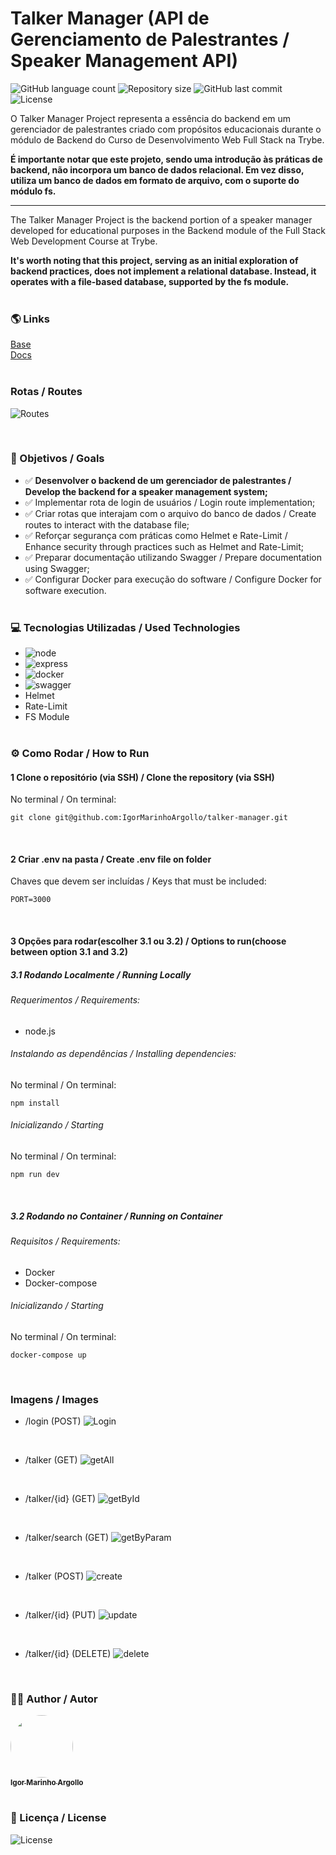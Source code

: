 # Talker Manager (API de Gerenciamento de Palestrantes / Speaker Management API)

<p>
  <img alt="GitHub language count" src="https://img.shields.io/github/languages/count/IgorMarinhoArgollo/talker-manager?color=%2304D361">

  <img alt="Repository size" src="https://img.shields.io/github/repo-size/IgorMarinhoArgollo/talker-manager">
  
  <img alt="GitHub last commit" src="https://img.shields.io/github/last-commit/IgorMarinhoArgollo/talker-manager">
    
  <img alt="License" src="https://img.shields.io/badge/license-MIT-brightgreen">
  </p>
   
O Talker Manager Project representa a essência do backend em um gerenciador de palestrantes criado com propósitos educacionais durante o módulo de Backend do Curso de Desenvolvimento Web Full Stack na Trybe.

**É importante notar que este projeto, sendo uma introdução às práticas de backend, não incorpora um banco de dados relacional. Em vez disso, utiliza um banco de dados em formato de arquivo, com o suporte do módulo fs.**

-----------------------------------------------------------------------------------------------------------------------------------------------
The Talker Manager Project is the backend portion of a speaker manager developed for educational purposes in the Backend module of the Full Stack Web Development Course at Trybe.

**It's worth noting that this project, serving as an initial exploration of backend practices, does not implement a relational database. Instead, it operates with a file-based database, supported by the fs module.**
<br>
<br/>
  
### :earth_americas: Links
<a href="https://talker-manager-nles.onrender.com">Base</a><br>
<a href="https://talker-manager-nles.onrender.com/api-docs">Docs</a><br><br>

### Rotas / Routes
![Routes](./assets/rotas.png)

<br />


### :dart: Objetivos / Goals
- :white_check_mark: **Desenvolver o backend de um gerenciador de palestrantes / Develop the backend for a speaker management system;**
- :white_check_mark: Implementar rota de login de usuários / Login route implementation;
- :white_check_mark: Criar rotas que interajam com o arquivo do banco de dados / Create routes to interact with the database file;
- :white_check_mark: Reforçar segurança com práticas como Helmet e Rate-Limit / Enhance security through practices such as Helmet and Rate-Limit;
- :white_check_mark: Preparar documentação utilizando Swagger / Prepare documentation using Swagger;
- :white_check_mark: Configurar Docker para execução do software / Configure Docker for software execution.<br><br>

### :computer: Tecnologias Utilizadas / Used Technologies
  * <img alt="node" src="https://img.shields.io/badge/Node%20js-339933?style=for-the-badge&logo=nodedotjs&logoColor=white" />
  * <img alt="express" src="https://img.shields.io/badge/Express%20js-000000?style=for-the-badge&logo=express&logoColor=white" />
  * <img alt="docker" src="https://img.shields.io/badge/Docker-2CA5E0?style=for-the-badge&logo=docker&logoColor=white" />
  * <img alt="swagger" src="https://img.shields.io/badge/Swagger-85EA2D?style=for-the-badge&logo=Swagger&logoColor=white" />
  * Helmet
  * Rate-Limit
  * FS Module<br><br>

### :gear: Como Rodar / How to Run
  #### 1 Clone o repositório (via SSH) / Clone the repository (via SSH)
  No terminal / On terminal:
  
    git clone git@github.com:IgorMarinhoArgollo/talker-manager.git
  
  <br/>
  
  #### 2 Criar .env na pasta / Create .env file on folder
  Chaves que devem ser incluídas / Keys that must be included:
  
    PORT=3000
<br/>

  #### 3 Opções para rodar(escolher 3.1 ou 3.2) / Options to run(choose between option 3.1 and 3.2)
  ##### 3.1 Rodando Localmente / Running Locally
  ###### Requerimentos / Requirements:
   * node.js
  
  ###### Instalando as dependências / Installing dependencies:
  No terminal / On terminal:
  
    npm install

  ###### Inicializando / Starting
  No terminal / On terminal:
  
    npm run dev

  <br />
  
  ##### 3.2 Rodando no Container / Running on Container
  ###### Requisitos / Requirements:
   * Docker
   * Docker-compose
  
  ###### Inicializando / Starting
  No terminal / On terminal:
  
    docker-compose up

<br/>

### Imagens / Images
- /login (POST)
![Login](./assets/login.png)
<br />

- /talker (GET)
![getAll](./assets/getall.png)
<br />

- /talker/{id} (GET)
![getById](./assets/getbyid.png)
<br />

- /talker/search (GET)
![getByParam](./assets/getbyname.png)
<br />

- /talker (POST)
![create](./assets/post.png)
<br />

- /talker/{id} (PUT)
![update](./assets/put.png)
<br />

- /talker/{id} (DELETE)
![delete](./assets/delete.png)
<br />

### :technologist: Author / Autor
<a href="https://www.linkedin.com/in/igormarinhoargollo/">
 <img style="border-radius:300px;" src="https://avatars.githubusercontent.com/u/85767736?s=96&v=4" width="100px;" alt=""/>
 <br />
 <sub><b>Igor Marinho Argollo</b></sub></a> <a href="https://www.linkedin.com/in/igormarinhoargollo/"></a>
 <br /> <br />

 
  ### :page_facing_up: Licença / License
  <img alt="License" src="https://img.shields.io/badge/license-MIT-brightgreen"><br><br>
  
